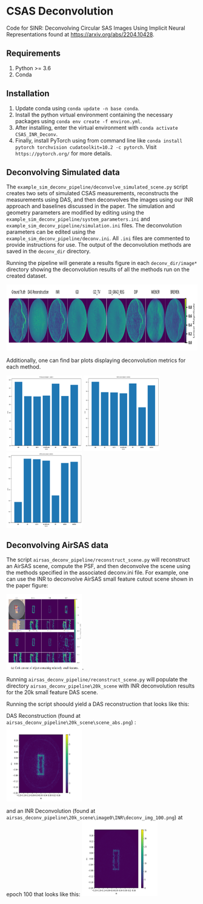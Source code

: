 # CSAS Deconvolution

Code for SINR: Deconvolving Circular SAS Images Using Implicit Neural Representations found at https://arxiv.org/abs/2204.10428.

## Requirements
1. Python >= 3.6
2. Conda
## Installation
1. Update conda using `conda update -n base conda`. 
2. Install the python virtual environment containing the necessary packages using `conda env create -f environ.yml`.
3. After installing, enter the virtual environment with `conda activate CSAS_INR_Deconv`.
4. Finally, install PyTorch using from command line like `conda install pytorch torchvision cudatoolkit=10.2 -c pytorch`. 
Visit `https://pytorch.org/` for more details.



## Deconvolving Simulated data 
The `example_sim_deconv_pipeline/deconvolve_simulated_scene.py` script creates two sets of simulated CSAS measurements,
reconstructs the measurements using DAS, and then deconvolves the images using our INR approach and baselines discussed 
in the paper. The simulation and geometry parameters are modified by editing using the 
`example_sim_deconv_pipeline/system_parameters.ini` and `example_sim_deconv_pipeline/simulation.ini`
files. The deconvolution parameters can be edited using the `example_sim_deconv_pipeline/deconv.ini`. All `.ini` files
are commented to provide instructions for use. The output 
of the deconvolution methods are saved in the `deconv_dir` directory.

Running the pipeline will generate a results figure in each `deconv_dir/image*` directory showing the deconvolution 
results of all the methods run on the created dataset.

<img alt="Image" height="175" src="example_sim_deconv_pipeline\deconv_dir\image0\deconvolution_results.png" width="1200"/>

Additionally, one can find bar plots displaying deconvolution metrics for each method.

<img height="200" src="example_sim_deconv_pipeline\deconv_dir\image0\psnr_bar_plot.png" width="200"/>
<img height="200" src="example_sim_deconv_pipeline\deconv_dir\image0\ssim_bar_plot.png" width="200"/>
<img height="200" src="example_sim_deconv_pipeline\deconv_dir\image0\lpips_bar_plot.png" width="200"/>


## Deconvolving AirSAS data

The script `airsas_deconv_pipeline/reconstruct_scene.py` will reconstruct an AirSAS scene, compute the PSF, and then 
deconvolve the scene using the methods specified in the associated deconv.ini file. For example, one can use the INR to deconvolve 
AirSAS small feature cutout scene shown in the paper figure:

<img height="200" src="airsas_deconv_pipeline\20k_scene\fig-a.PNG" width="200"/>. 

Running `airsas_deconv_pipeline/reconstruct_scene.py` will populate the directory `airsas_deconv_pipeline\20k_scene` 
with INR deconvolution results for the 20k small feature DAS scene.

Running the script shoould yield a DAS reconstruction that looks like this:

DAS Reconstruction (found at `airsas_deconv_pipeline\20k_scene\scene_abs.png`) :
<img height="200" src="airsas_deconv_pipeline\20k_scene\scene_abs.png" width="200"/>

and an INR Deconvolution (found at `airsas_deconv_pipeline\20k_scene\image0\INR\deconv_img_100.png`) at epoch 100 
that looks like this:
<img height="200" src="airsas_deconv_pipeline\20k_scene\image0\INR\deconv_img_100.png" width="200"/>

